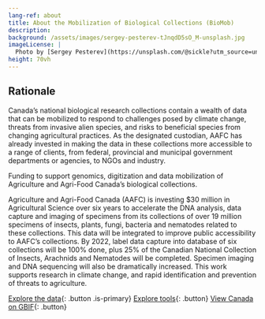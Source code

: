 ```yaml
---
lang-ref: about
title: About the Mobilization of Biological Collections (BioMob)
description: 
background: /assets/images/sergey-pesterev-tJnqdD5sO_M-unsplash.jpg
imageLicense: |
  Photo by [Sergey Pesterev](https://unsplash.com/@sickle?utm_source=unsplash&utm_medium=referral&utm_content=creditCopyText) on [Unsplash](https://unsplash.com/?utm_source=unsplash&utm_medium=referral&utm_content=creditCopyText)
height: 70vh
---
```


## Rationale

Canada’s national biological research collections contain a wealth of data that can be mobilized to respond to 
challenges posed by climate change, threats from invasive alien species, and risks to beneficial species from changing 
agricultural practices. As the designated custodian, AAFC has already invested in making the data in these collections 
more accessible to a range of clients, from federal, provincial and municipal government departments or agencies, to 
NGOs and industry.

Funding to support genomics, digitization and data mobilization of Agriculture and Agri-Food Canada’s biological 
collections.

Agriculture and Agri-Food Canada (AAFC) is investing $30 million in Agricultural Science over six years to accelerate 
the DNA analysis, data capture and imaging of specimens from its collections of over 19 million specimens of insects, 
plants, fungi, bacteria and nematodes related to these collections. This data will be integrated to improve public 
accessibility to AAFC’s collections. By 2022, label data capture into database of six collections will be 100% done, 
plus 25% of the Canadian National Collection of Insects, Arachnids and Nematodes will be completed. Specimen imaging 
and DNA sequencing will also be dramatically increased. This work supports research in climate change, and rapid 
identification and prevention of threats to agriculture.


[Explore the data](/en/data){: .button .is-primary} [Explore tools](/en/tools){: .button} [View Canada on GBIF](https://www.gbif.org/country/CA/summary){: .button}
